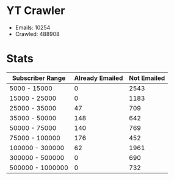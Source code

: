 # YT Crawler
- Emails: 10254
- Crawled: 488908

# Stats
| Subscriber Range  | Already Emailed | Not Emailed |
|-------|-------|-------|
| 5000 - 15000 | 0 | 2543 |
| 15000 - 25000 | 0 | 1183 |
| 25000 - 35000 | 47 | 709 |
| 35000 - 50000 | 148 | 642 |
| 50000 - 75000 | 140 | 769 |
| 75000 - 100000 | 176 | 452 |
| 100000 - 300000 | 62 | 1961 |
| 300000 - 500000 | 0 | 690 |
| 500000 - 1000000 | 0 | 732 |
